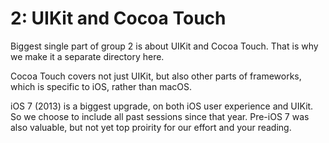 # 2: UIKit and Cocoa Touch

Biggest single part of group 2 is about UIKit and Cocoa Touch. That is why we make it a separate directory here. 

Cocoa Touch covers not just UIKit, but also other parts of frameworks, which is specific to iOS, rather than macOS.


iOS 7 (2013) is a biggest upgrade, on both iOS user experience and UIKit. So we choose to include all past sessions since that year. Pre-iOS 7 was also valuable, but not yet top proirity for our effort and your reading.

